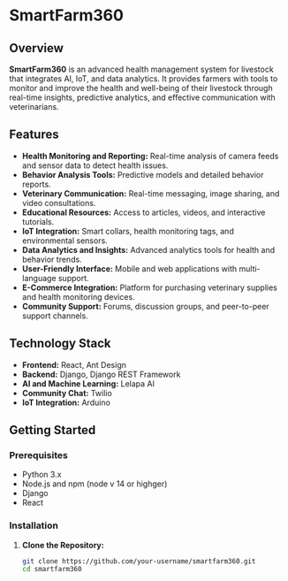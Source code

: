 # SmartFarm360

## Overview

**SmartFarm360** is an advanced health management system for livestock that integrates AI, IoT, and data analytics. It provides farmers with tools to monitor and improve the health and well-being of their livestock through real-time insights, predictive analytics, and effective communication with veterinarians.

## Features

- **Health Monitoring and Reporting:** Real-time analysis of camera feeds and sensor data to detect health issues.
- **Behavior Analysis Tools:** Predictive models and detailed behavior reports.
- **Veterinary Communication:** Real-time messaging, image sharing, and video consultations.
- **Educational Resources:** Access to articles, videos, and interactive tutorials.
- **IoT Integration:** Smart collars, health monitoring tags, and environmental sensors.
- **Data Analytics and Insights:** Advanced analytics tools for health and behavior trends.
- **User-Friendly Interface:** Mobile and web applications with multi-language support.
- **E-Commerce Integration:** Platform for purchasing veterinary supplies and health monitoring devices.
- **Community Support:** Forums, discussion groups, and peer-to-peer support channels.

## Technology Stack

- **Frontend:** React, Ant Design
- **Backend:** Django, Django REST Framework
- **AI and Machine Learning:** Lelapa AI
- **Community Chat:** Twilio
- **IoT Integration:** Arduino

## Getting Started

### Prerequisites

- Python 3.x
- Node.js and npm (node v 14 or highger)
- Django
- React

### Installation

1. **Clone the Repository:**

   ```bash
   git clone https://github.com/your-username/smartfarm360.git
   cd smartfarm360
